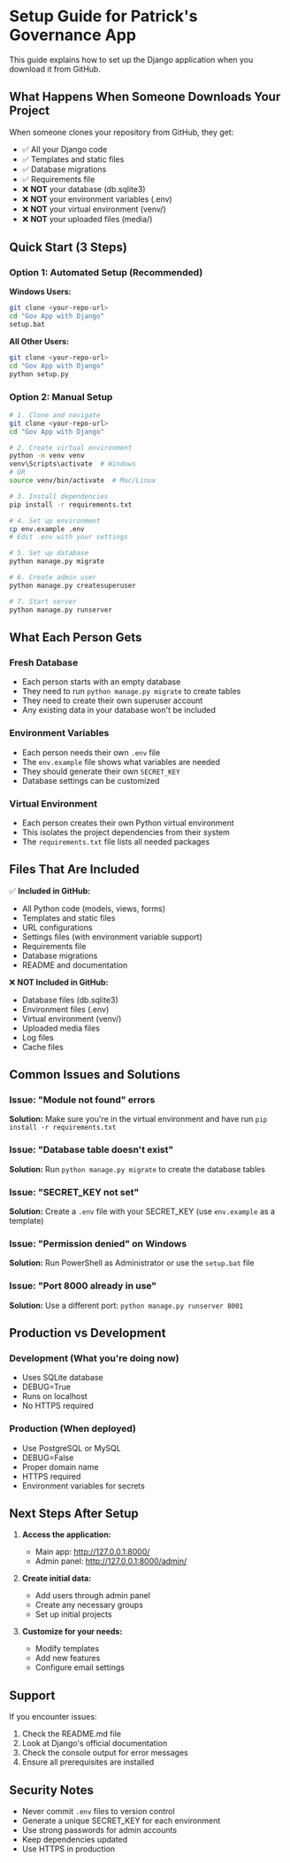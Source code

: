 # Setup Guide for Patrick's Governance App

This guide explains how to set up the Django application when you download it from GitHub.

## What Happens When Someone Downloads Your Project

When someone clones your repository from GitHub, they get:
- ✅ All your Django code
- ✅ Templates and static files
- ✅ Database migrations
- ✅ Requirements file
- ❌ **NOT** your database (db.sqlite3)
- ❌ **NOT** your environment variables (.env)
- ❌ **NOT** your virtual environment (venv/)
- ❌ **NOT** your uploaded files (media/)

## Quick Start (3 Steps)

### Option 1: Automated Setup (Recommended)

**Windows Users:**
```bash
git clone <your-repo-url>
cd "Gov App with Django"
setup.bat
```

**All Other Users:**
```bash
git clone <your-repo-url>
cd "Gov App with Django"
python setup.py
```

### Option 2: Manual Setup

```bash
# 1. Clone and navigate
git clone <your-repo-url>
cd "Gov App with Django"

# 2. Create virtual environment
python -m venv venv
venv\Scripts\activate  # Windows
# OR
source venv/bin/activate  # Mac/Linux

# 3. Install dependencies
pip install -r requirements.txt

# 4. Set up environment
cp env.example .env
# Edit .env with your settings

# 5. Set up database
python manage.py migrate

# 6. Create admin user
python manage.py createsuperuser

# 7. Start server
python manage.py runserver
```

## What Each Person Gets

### Fresh Database
- Each person starts with an empty database
- They need to run `python manage.py migrate` to create tables
- They need to create their own superuser account
- Any existing data in your database won't be included

### Environment Variables
- Each person needs their own `.env` file
- The `env.example` file shows what variables are needed
- They should generate their own `SECRET_KEY`
- Database settings can be customized

### Virtual Environment
- Each person creates their own Python virtual environment
- This isolates the project dependencies from their system
- The `requirements.txt` file lists all needed packages

## Files That Are Included

✅ **Included in GitHub:**
- All Python code (models, views, forms)
- Templates and static files
- URL configurations
- Settings files (with environment variable support)
- Requirements file
- Database migrations
- README and documentation

❌ **NOT Included in GitHub:**
- Database files (db.sqlite3)
- Environment files (.env)
- Virtual environment (venv/)
- Uploaded media files
- Log files
- Cache files

## Common Issues and Solutions

### Issue: "Module not found" errors
**Solution:** Make sure you're in the virtual environment and have run `pip install -r requirements.txt`

### Issue: "Database table doesn't exist"
**Solution:** Run `python manage.py migrate` to create the database tables

### Issue: "SECRET_KEY not set"
**Solution:** Create a `.env` file with your SECRET_KEY (use `env.example` as a template)

### Issue: "Permission denied" on Windows
**Solution:** Run PowerShell as Administrator or use the `setup.bat` file

### Issue: "Port 8000 already in use"
**Solution:** Use a different port: `python manage.py runserver 8001`

## Production vs Development

### Development (What you're doing now)
- Uses SQLite database
- DEBUG=True
- Runs on localhost
- No HTTPS required

### Production (When deployed)
- Use PostgreSQL or MySQL
- DEBUG=False
- Proper domain name
- HTTPS required
- Environment variables for secrets

## Next Steps After Setup

1. **Access the application:**
   - Main app: http://127.0.0.1:8000/
   - Admin panel: http://127.0.0.1:8000/admin/

2. **Create initial data:**
   - Add users through admin panel
   - Create any necessary groups
   - Set up initial projects

3. **Customize for your needs:**
   - Modify templates
   - Add new features
   - Configure email settings

## Support

If you encounter issues:
1. Check the README.md file
2. Look at Django's official documentation
3. Check the console output for error messages
4. Ensure all prerequisites are installed

## Security Notes

- Never commit `.env` files to version control
- Generate a unique SECRET_KEY for each environment
- Use strong passwords for admin accounts
- Keep dependencies updated
- Use HTTPS in production











